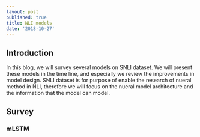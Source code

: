 ```yaml
---
layout: post
published: true
title: NLI models
date: '2018-10-27'
---
```

## Introduction 
In this blog, we will survey several models on SNLI dataset. We will present these models in the time line, and especially we review the improvements in model design. SNLI dataset is for purpose of enable the research of nueral method in NLI, therefore we will focus on the nueral model architecture and the information that the model can model.  

## Survey


### 

### mLSTM
